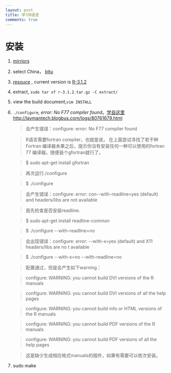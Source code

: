 ```yaml
---
layout: post
title: 学习R语言 
comments: true
---
```


# 安装


1. [mirriors](http://cran.r-project.org/mirrors.html)

2. select China， [bjtu](http://mirror.bjtu.edu.cn/cran)

3. [resouce](http://mirror.bjtu.edu.cn/cran/sources.html) , current version is [R-3.1.2](http://mirror.bjtu.edu.cn/cran/src/base/R-3/R-3.1.2.tar.gz)

4. extract,    `sudo tar xf r-3.1.2.tar.gz -C extract/`

5. view the build document,`vim INSTALL`

6. `./configure`,  *error: No F77 compiler found*。[学自这里http://laymantech.blogbus.com/logs/80761679.html](http://laymantech.blogbus.com/logs/80761679.html)

	> 会产生错误：configure: error: No F77 compiler found
	
	> R语言需要fortran compiler，也就是说， 在上面尝试寻找了若干种Fortran 编译器未果之后，提示你没有安装任何一种可以使用的fortran 77 编译器。随便装个gfortran就行了。
	
	> $ sudo apt-get install gfortran
	
	> 再次运行./configure
	
	> $ ./configure
	
	> 会产生错误：configure: error: con--with-readline=yes (default) and headers/libs are not available
	
	> 首先检查是否安装readline.
	
	> $ sudo apt-get install readline-common
	
	> $ ./configure --with-readline=no
	
	> 会出现错误：configure: error: --with-x=yes (default) and X11 headers/libs are no t available
	
	> $ ./configure --with-x=no --with-readline=no
	
	> 配置通过，但是会产生如下warning：
	
	> configure: WARNING: you cannot build DVI versions of the R manuals
	
	> configure: WARNING: you cannot build DVI versions of all the help pages
	
	> configure: WARNING: you cannot build info or HTML versions of the R manuals
	
	> configure: WARNING: you cannot build PDF versions of the R manuals
	
	> configure: WARNING: you cannot build PDF versions of all the help pages
	
	> 这是缺少生成相应格式manuals的插件，如果有需要可以依次安装。


7. sudo make
